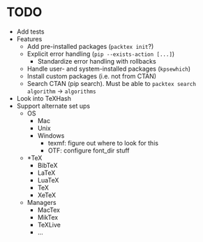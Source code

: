 TODO
====

* Add tests
* Features
	* Add pre-installed packages (`packtex init`?)
	* Explicit error handling (`pip --exists-action [...]`)
		* Standardize error handling with rollbacks
	* Handle user- and system-installed packages (`kpsewhich`)
	* Install custom packages (i.e. not from CTAN)
	* Search CTAN (pip search). Must be able to `packtex search algorithm` -> `algorithms`
* Look into TeXHash
* Support alternate set ups
	* OS
		* Mac
		* Unix
		* Windows
			* texmf: figure out where to look for this
			* OTF: configure font_dir stuff
	* *TeX
		* BibTeX
		* LaTeX
		* LuaTeX
		* TeX
		* XeTeX
	* Managers
		* MacTex
		* MikTex
		* TeXLive
		* ...
